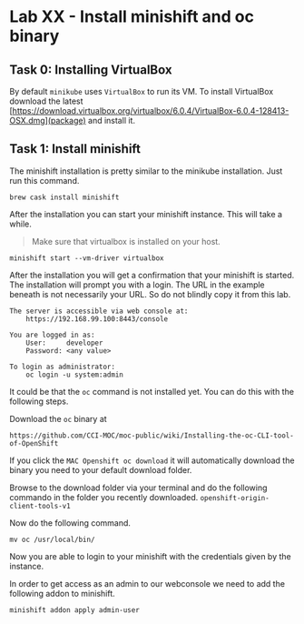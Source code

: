 # Lab XX - Install minishift and oc binary

## Task 0: Installing VirtualBox

By default `minikube` uses `VirtualBox` to run its VM.  To install VirtualBox
download the latest [https://download.virtualbox.org/virtualbox/6.0.4/VirtualBox-6.0.4-128413-OSX.dmg](package)
and install it.

## Task 1: Install minishift

The minishift installation is pretty similar to the minikube installation.
Just run this command.

```
brew cask install minishift
```

After the installation you can start your minishift instance. This will take
a while.
> Make sure that virtualbox is installed on your host.

```
minishift start --vm-driver virtualbox
```

After the installation you will get a confirmation that your minishift is started.
The installation will prompt you with a login. The URL in the example beneath is
not necessarily your URL. So do not blindly copy it from this lab.

```
The server is accessible via web console at:
    https://192.168.99.100:8443/console

You are logged in as:
    User:     developer
    Password: <any value>

To login as administrator:
    oc login -u system:admin
```

It could be that the `oc` command is not installed yet. You can do this with the
following steps.

Download the `oc` binary at

```
https://github.com/CCI-MOC/moc-public/wiki/Installing-the-oc-CLI-tool-of-OpenShift
```

If you click the `MAC Openshift oc download` it will automatically download the
binary you need to your default download folder.

Browse to the download folder via your terminal and do the following commando in
the folder you recently downloaded. `openshift-origin-client-tools-v1`

Now do the following command.

```
mv oc /usr/local/bin/
```

Now you are able to login to your minishift with the credentials given by the
instance.

In order to get access as an admin to our webconsole we need to add the following addon to minishift.

```
minishift addon apply admin-user
```
